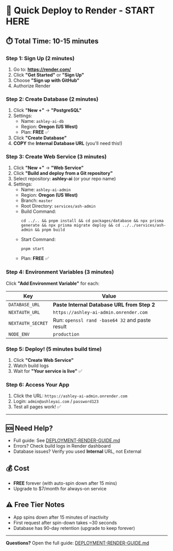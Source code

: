 # 🚀 Quick Deploy to Render - START HERE

## ⏱️ Total Time: 10-15 minutes

### Step 1: Sign Up (2 minutes)

1. Go to: **https://render.com/**
2. Click **"Get Started"** or **"Sign Up"**
3. Choose **"Sign up with GitHub"**
4. Authorize Render

### Step 2: Create Database (2 minutes)

1. Click **"New +"** → **"PostgreSQL"**
2. Settings:
   - Name: `ashley-ai-db`
   - Region: **Oregon (US West)**
   - Plan: **FREE** ✅
3. Click **"Create Database"**
4. **COPY** the **Internal Database URL** (you'll need this!)

### Step 3: Create Web Service (3 minutes)

1. Click **"New +"** → **"Web Service"**
2. Click **"Build and deploy from a Git repository"**
3. Select repository: **ashley-ai** (or your repo name)
4. Settings:
   - Name: `ashley-ai-admin`
   - Region: **Oregon (US West)**
   - Branch: `master`
   - Root Directory: `services/ash-admin`
   - Build Command:
     ```
     cd ../.. && pnpm install && cd packages/database && npx prisma generate && npx prisma migrate deploy && cd ../../services/ash-admin && pnpm build
     ```
   - Start Command:
     ```
     pnpm start
     ```
   - Plan: **FREE** ✅

### Step 4: Environment Variables (3 minutes)

Click **"Add Environment Variable"** for each:

| Key               | Value                                           |
| ----------------- | ----------------------------------------------- |
| `DATABASE_URL`    | **Paste Internal Database URL from Step 2**     |
| `NEXTAUTH_URL`    | `https://ashley-ai-admin.onrender.com`          |
| `NEXTAUTH_SECRET` | Run: `openssl rand -base64 32` and paste result |
| `NODE_ENV`        | `production`                                    |

### Step 5: Deploy! (5 minutes build time)

1. Click **"Create Web Service"**
2. Watch build logs
3. Wait for **"Your service is live"** ✅

### Step 6: Access Your App

1. Click the URL: `https://ashley-ai-admin.onrender.com`
2. Login: `admin@ashleyai.com` / `password123`
3. Test all pages work! ✅

---

## 🆘 Need Help?

- Full guide: See [DEPLOYMENT-RENDER-GUIDE.md](./DEPLOYMENT-RENDER-GUIDE.md)
- Errors? Check build logs in Render dashboard
- Database issues? Verify you used **Internal** URL, not External

## 💰 Cost

- **FREE** forever (with auto-spin down after 15 mins)
- Upgrade to $7/month for always-on service

## ⚠️ Free Tier Notes

- App spins down after 15 minutes of inactivity
- First request after spin-down takes ~30 seconds
- Database has 90-day retention (upgrade to keep forever)

---

**Questions?** Open the full guide: [DEPLOYMENT-RENDER-GUIDE.md](./DEPLOYMENT-RENDER-GUIDE.md)
